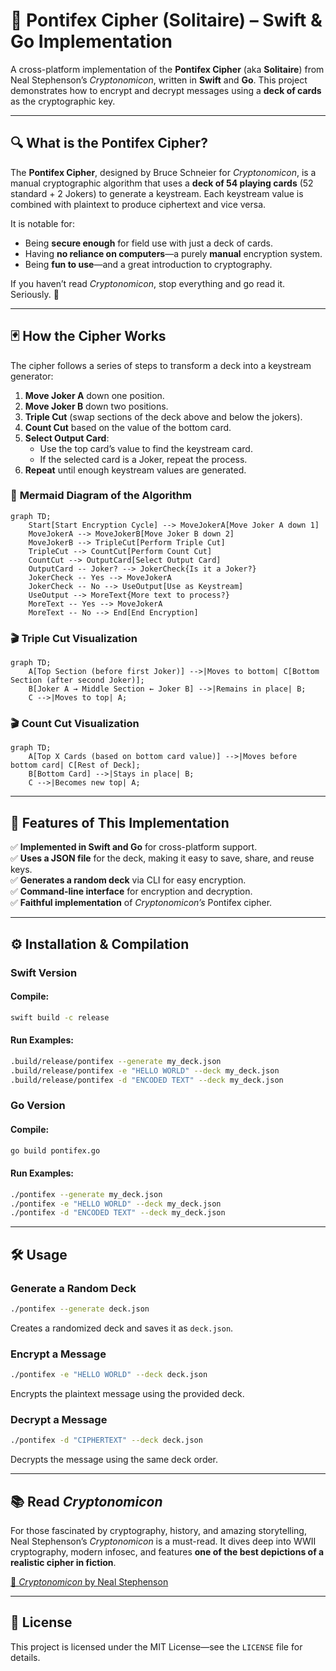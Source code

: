# 📖 Pontifex Cipher (Solitaire) – Swift & Go Implementation

A cross-platform implementation of the **Pontifex Cipher** (aka **Solitaire**) from Neal Stephenson’s *Cryptonomicon*, written in **Swift** and **Go**. This project demonstrates how to encrypt and decrypt messages using a **deck of cards** as the cryptographic key.

---

## 🔍 **What is the Pontifex Cipher?**

The **Pontifex Cipher**, designed by Bruce Schneier for *Cryptonomicon*, is a manual cryptographic algorithm that uses a **deck of 54 playing cards** (52 standard + 2 Jokers) to generate a keystream. Each keystream value is combined with plaintext to produce ciphertext and vice versa.

It is notable for:
- Being **secure enough** for field use with just a deck of cards.
- Having **no reliance on computers**—a purely **manual** encryption system.
- Being **fun to use**—and a great introduction to cryptography.

If you haven’t read *Cryptonomicon*, stop everything and go read it. Seriously. 📖

---

## 🃏 **How the Cipher Works**

The cipher follows a series of steps to transform a deck into a keystream generator:

1. **Move Joker A** down one position.
2. **Move Joker B** down two positions.
3. **Triple Cut** (swap sections of the deck above and below the jokers).
4. **Count Cut** based on the value of the bottom card.
5. **Select Output Card**:
   - Use the top card’s value to find the keystream card.
   - If the selected card is a Joker, repeat the process.
6. **Repeat** until enough keystream values are generated.

### 🔢 **Mermaid Diagram of the Algorithm**
```mermaid
graph TD;
    Start[Start Encryption Cycle] --> MoveJokerA[Move Joker A down 1]
    MoveJokerA --> MoveJokerB[Move Joker B down 2]
    MoveJokerB --> TripleCut[Perform Triple Cut]
    TripleCut --> CountCut[Perform Count Cut]
    CountCut --> OutputCard[Select Output Card]
    OutputCard -- Joker? --> JokerCheck{Is it a Joker?}
    JokerCheck -- Yes --> MoveJokerA
    JokerCheck -- No --> UseOutput[Use as Keystream]
    UseOutput --> MoreText{More text to process?}
    MoreText -- Yes --> MoveJokerA
    MoreText -- No --> End[End Encryption]
```

### 🎬 **Triple Cut Visualization**
```mermaid
graph TD;
    A[Top Section (before first Joker)] -->|Moves to bottom| C[Bottom Section (after second Joker)];
    B[Joker A → Middle Section ← Joker B] -->|Remains in place| B;
    C -->|Moves to top| A;
```

### 🎬 **Count Cut Visualization**
```mermaid
graph TD;
    A[Top X Cards (based on bottom card value)] -->|Moves before bottom card| C[Rest of Deck];
    B[Bottom Card] -->|Stays in place| B;
    C -->|Becomes new top| A;
```

---

## 🚀 **Features of This Implementation**
✅ **Implemented in Swift and Go** for cross-platform support.  
✅ **Uses a JSON file** for the deck, making it easy to save, share, and reuse keys.  
✅ **Generates a random deck** via CLI for easy encryption.  
✅ **Command-line interface** for encryption and decryption.  
✅ **Faithful implementation** of *Cryptonomicon’s* Pontifex cipher.  

---

## ⚙️ **Installation & Compilation**

### **Swift Version**
#### **Compile:**
```bash
swift build -c release
```
#### **Run Examples:**
```bash
.build/release/pontifex --generate my_deck.json
.build/release/pontifex -e "HELLO WORLD" --deck my_deck.json
.build/release/pontifex -d "ENCODED TEXT" --deck my_deck.json
```

### **Go Version**
#### **Compile:**
```bash
go build pontifex.go
```
#### **Run Examples:**
```bash
./pontifex --generate my_deck.json
./pontifex -e "HELLO WORLD" --deck my_deck.json
./pontifex -d "ENCODED TEXT" --deck my_deck.json
```

---

## 🛠 **Usage**

### **Generate a Random Deck**
```bash
./pontifex --generate deck.json
```
Creates a randomized deck and saves it as `deck.json`.

### **Encrypt a Message**
```bash
./pontifex -e "HELLO WORLD" --deck deck.json
```
Encrypts the plaintext message using the provided deck.

### **Decrypt a Message**
```bash
./pontifex -d "CIPHERTEXT" --deck deck.json
```
Decrypts the message using the same deck order.

---

## 📚 **Read *Cryptonomicon***

For those fascinated by cryptography, history, and amazing storytelling, Neal Stephenson’s *Cryptonomicon* is a must-read. It dives deep into WWII cryptography, modern infosec, and features **one of the best depictions of a realistic cipher in fiction**.

[📖 *Cryptonomicon* by Neal Stephenson](https://www.nealstephenson.com/cryptonomicon.html)

---

## 📄 **License**

This project is licensed under the MIT License—see the `LICENSE` file for details.

